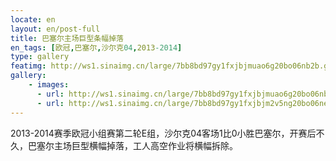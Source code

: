 ```yaml
---
locate: en
layout: en/post-full
title: 巴塞尔主场巨型条幅掉落
en_tags: [欧冠,巴塞尔,沙尔克04,2013-2014]
type: gallery
featimg: http://ws1.sinaimg.cn/large/7bb8bd97gy1fxjbjmuao6g20bo06nb2b.gif
gallery:
    - images:
      - url: http://ws1.sinaimg.cn/large/7bb8bd97gy1fxjbjmuao6g20bo06nb2b.gif
      - url: http://ws1.sinaimg.cn/large/7bb8bd97gy1fxjbjm2v5ng20bo06ne83.gif
---
```


2013-2014赛季欧冠小组赛第二轮E组，沙尔克04客场1比0小胜巴塞尔，开赛后不久，巴塞尔主场巨型横幅掉落，工人高空作业将横幅拆除。
